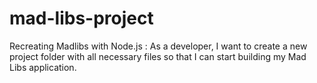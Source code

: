 # mad-libs-project
Recreating Madlibs with Node.js : As a developer, I want to create a new project folder with all necessary files so that I can start building my Mad Libs application.
